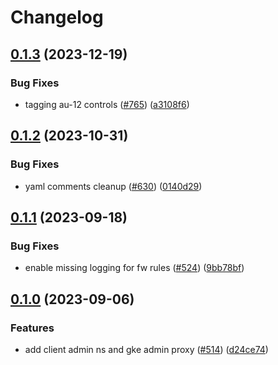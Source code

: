 # Changelog

## [0.1.3](https://github.com/GoogleCloudPlatform/pubsec-declarative-toolkit/compare/solutions/gke/configconnector/gke-admin-proxy/0.1.2...solutions/gke/configconnector/gke-admin-proxy/0.1.3) (2023-12-19)


### Bug Fixes

* tagging au-12 controls ([#765](https://github.com/GoogleCloudPlatform/pubsec-declarative-toolkit/issues/765)) ([a3108f6](https://github.com/GoogleCloudPlatform/pubsec-declarative-toolkit/commit/a3108f696f3b51db5a95e69e76a0a3db49dc7bc6))

## [0.1.2](https://github.com/GoogleCloudPlatform/pubsec-declarative-toolkit/compare/solutions/gke/configconnector/gke-admin-proxy/0.1.1...solutions/gke/configconnector/gke-admin-proxy/0.1.2) (2023-10-31)


### Bug Fixes

* yaml comments cleanup ([#630](https://github.com/GoogleCloudPlatform/pubsec-declarative-toolkit/issues/630)) ([0140d29](https://github.com/GoogleCloudPlatform/pubsec-declarative-toolkit/commit/0140d29187ed2b774bfb9e99d4c2fe90458554cf))

## [0.1.1](https://github.com/GoogleCloudPlatform/pubsec-declarative-toolkit/compare/solutions/gke/configconnector/gke-admin-proxy/0.1.0...solutions/gke/configconnector/gke-admin-proxy/0.1.1) (2023-09-18)


### Bug Fixes

* enable missing logging for fw rules ([#524](https://github.com/GoogleCloudPlatform/pubsec-declarative-toolkit/issues/524)) ([9bb78bf](https://github.com/GoogleCloudPlatform/pubsec-declarative-toolkit/commit/9bb78bf67f0bc76ba414435c1ae2483144f2eaac))

## [0.1.0](https://github.com/GoogleCloudPlatform/pubsec-declarative-toolkit/compare/solutions/gke/configconnector/gke-admin-proxy-v0.0.1...solutions/gke/configconnector/gke-admin-proxy/0.1.0) (2023-09-06)


### Features

* add client admin ns and gke admin proxy ([#514](https://github.com/GoogleCloudPlatform/pubsec-declarative-toolkit/issues/514)) ([d24ce74](https://github.com/GoogleCloudPlatform/pubsec-declarative-toolkit/commit/d24ce7408d65d2c1e34b23c69a4347e132c46c4f))
